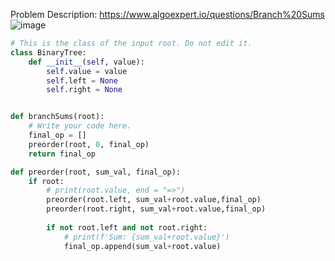 Problem Description: https://www.algoexpert.io/questions/Branch%20Sums
![image](https://user-images.githubusercontent.com/11685096/154812308-5be68f31-090c-4f28-89f4-6b0b1155172c.png)

```python
# This is the class of the input root. Do not edit it.
class BinaryTree:
    def __init__(self, value):
        self.value = value
        self.left = None
        self.right = None


def branchSums(root):
    # Write your code here.
	final_op = []
    preorder(root, 0, final_op)
	return final_op

def preorder(root, sum_val, final_op):
	if root:
		# print(root.value, end = "=>")
		preorder(root.left, sum_val+root.value,final_op)
		preorder(root.right, sum_val+root.value,final_op)
		
		if not root.left and not root.right:
			# print(f'Sum: {sum_val+root.value}')
			final_op.append(sum_val+root.value)
```
